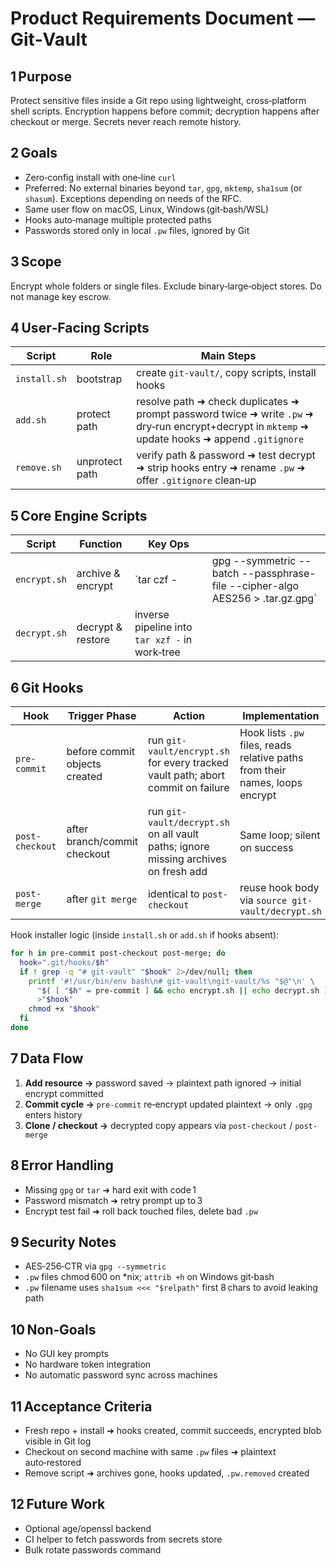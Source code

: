 # Product Requirements Document — **Git‑Vault**

## 1 Purpose

Protect sensitive files inside a Git repo using lightweight, cross‑platform shell scripts. Encryption happens before commit; decryption happens after checkout or merge. Secrets never reach remote history.

## 2 Goals

* Zero‑config install with one‐line `curl`
* Preferred: No external binaries beyond `tar`, `gpg`, `mktemp`, `sha1sum` (or `shasum`). Exceptions depending on needs of the RFC.
* Same user flow on macOS, Linux, Windows (git‑bash/WSL)
* Hooks auto‑manage multiple protected paths
* Passwords stored only in local `.pw` files, ignored by Git

## 3 Scope

Encrypt whole folders or single files. Exclude binary‑large‑object stores. Do not manage key escrow.

## 4 User‑Facing Scripts

| Script       | Role           | Main Steps                                                                                                                                       |
| ------------ | -------------- | ------------------------------------------------------------------------------------------------------------------------------------------------ |
| `install.sh` | bootstrap      | create `git-vault/`, copy scripts, install hooks                                                                                                 |
| `add.sh`     | protect path   | resolve path ➜ check duplicates ➜ prompt password twice ➜ write `.pw` ➜ dry‑run encrypt+decrypt in `mktemp` ➜ update hooks ➜ append `.gitignore` |
| `remove.sh`  | unprotect path | verify path & password ➜ test decrypt ➜ strip hooks entry ➜ rename `.pw` ➜ offer `.gitignore` clean‑up                                           |

## 5 Core Engine Scripts

| Script       | Function          | Key Ops                                        |                                                                                           |
| ------------ | ----------------- | ---------------------------------------------- | ----------------------------------------------------------------------------------------- |
| `encrypt.sh` | archive & encrypt | \`tar czf - <path>                             | gpg --symmetric --batch --passphrase-file <pw> --cipher-algo AES256 > <path>.tar.gz.gpg\` |
| `decrypt.sh` | decrypt & restore | inverse pipeline into `tar xzf -` in work‑tree |                                                                                           |

## 6 Git Hooks

| Hook            | Trigger Phase                 | Action                                                                              | Implementation                                                               |
| --------------- | ----------------------------- | ----------------------------------------------------------------------------------- | ---------------------------------------------------------------------------- |
| `pre-commit`    | before commit objects created | run `git-vault/encrypt.sh` for every tracked vault path; abort commit on failure    | Hook lists `.pw` files, reads relative paths from their names, loops encrypt |
| `post-checkout` | after branch/commit checkout  | run `git-vault/decrypt.sh` on all vault paths; ignore missing archives on fresh add | Same loop; silent on success                                                 |
| `post-merge`    | after `git merge`             | identical to `post-checkout`                                                        | reuse hook body via `source git-vault/decrypt.sh`                            |

Hook installer logic (inside `install.sh` or `add.sh` if hooks absent):

```bash
for h in pre-commit post-checkout post-merge; do
  hook=".git/hooks/$h"
  if ! grep -q "# git-vault" "$hook" 2>/dev/null; then
    printf '#!/usr/bin/env bash\n# git-vault\ngit-vault/%s "$@"\n' \
      "$( [ "$h" = pre-commit ] && echo encrypt.sh || echo decrypt.sh )" \
      >"$hook"
    chmod +x "$hook"
  fi
done
```

## 7 Data Flow

1. **Add resource →** password saved → plaintext path ignored → initial encrypt committed
2. **Commit cycle →** `pre-commit` re‑encrypt updated plaintext → only `.gpg` enters history
3. **Clone / checkout →** decrypted copy appears via `post-checkout` / `post-merge`

## 8 Error Handling

* Missing `gpg` or `tar` ➜ hard exit with code 1
* Password mismatch ➜ retry prompt up to 3
* Encrypt test fail ➜ roll back touched files, delete bad `.pw`

## 9 Security Notes

* AES‑256‑CTR via `gpg --symmetric`
* `.pw` files chmod 600 on \*nix; `attrib +h` on Windows git‑bash
* `.pw` filename uses `sha1sum <<< "$relpath"` first 8 chars to avoid leaking path

## 10 Non‑Goals

* No GUI key prompts
* No hardware token integration
* No automatic password sync across machines

## 11 Acceptance Criteria

* Fresh repo + install ➜ hooks created, commit succeeds, encrypted blob visible in Git log
* Checkout on second machine with same `.pw` files ➜ plaintext auto‑restored
* Remove script ➜ archives gone, hooks updated, `.pw.removed` created

## 12 Future Work

* Optional age/openssl backend
* CI helper to fetch passwords from secrets store
* Bulk rotate passwords command
